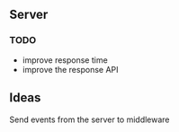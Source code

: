 ## Server

### TODO

- improve response time
- improve the response API


## Ideas

Send events from the server to middleware
